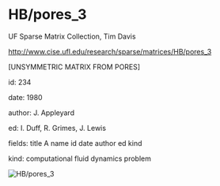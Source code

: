 # HB/pores_3

 UF Sparse Matrix Collection, Tim Davis

 http://www.cise.ufl.edu/research/sparse/matrices/HB/pores_3

 [UNSYMMETRIC MATRIX FROM PORES]

 id: 234

 date: 1980

 author: J. Appleyard

 ed: I. Duff, R. Grimes, J. Lewis

 fields: title A name id date author ed kind

 kind: computational fluid dynamics problem

![HB/pores_3](http://yifanhu.net/GALLERY/GRAPHS/GIF_SMALL/HB@pores_3.gif)
